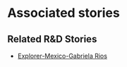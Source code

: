 # Associated stories

<!-- !!DO NOT REMOVE!! start autogenerated hyperlinks -->
## Related R&D Stories
- [Explorer\-Mexico\-Gabriela Rios](/RnD-Archive/stories/?doc=4_Gaby_Mexico-en-US)
<!-- !!DO NOT REMOVE!! end autogenerated hyperlinks -->